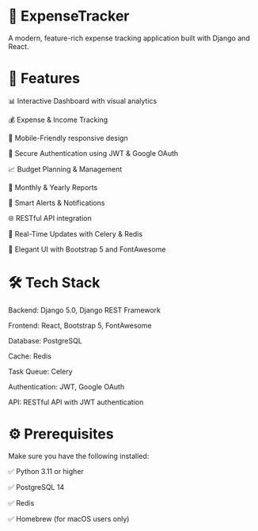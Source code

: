 # 💸 ExpenseTracker

A modern, feature-rich expense tracking application built with Django and React.

# 🚀 Features

📊 Interactive Dashboard with visual analytics

💰 Expense & Income Tracking

📱 Mobile-Friendly responsive design

🔐 Secure Authentication using JWT & Google OAuth

📈 Budget Planning & Management

📅 Monthly & Yearly Reports

🔔 Smart Alerts & Notifications

🌐 RESTful API integration

🔄 Real-Time Updates with Celery & Redis

🎨 Elegant UI with Bootstrap 5 and FontAwesome

# 🛠 Tech Stack

Backend: Django 5.0, Django REST Framework

Frontend: React, Bootstrap 5, FontAwesome

Database: PostgreSQL

Cache: Redis

Task Queue: Celery

Authentication: JWT, Google OAuth

API: RESTful API with JWT authentication

# ⚙️ Prerequisites

Make sure you have the following installed:

✅ Python 3.11 or higher

✅ PostgreSQL 14

✅ Redis

✅ Homebrew (for macOS users only)

